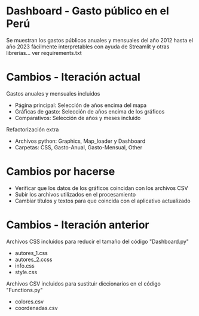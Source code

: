 
# Dashboard - Gasto público en el Perú

Se muestran los gastos públicos anuales y mensuales del año 2012 hasta el año 2023 fácilmente interpretables con ayuda de Streamlit y otras librerías... ver requirements.txt

# Cambios - Iteración actual
Gastos anuales y mensuales incluidos
- Página principal: Selección de años encima del mapa
- Gráficas de gasto: Selección de años encima de los gráficos
- Comparativos: Selección de años y meses incluido

Refactorización extra
- Archivos python: Graphics, Map_loader y Dashboard
- Carpetas: CSS, Gasto-Anual, Gasto-Mensual, Other

# Cambios por hacerse
- Verificar que los datos de los gráficos coincidan con los archivos CSV
- Subir los archivos utilizados en el procesamiento
- Cambiar títulos y textos para que coincida con el aplicativo actualizado

# Cambios - Iteración anterior
Archivos CSS incluidos para reducir el tamaño del código "Dashboard.py"
- autores_1.css 
- autores_2.ccss
- info.css 
- style.css

Archivos CSV incluidos para sustituir diccionarios en el código "Functions.py"
- colores.csv 
- coordenadas.csv 
